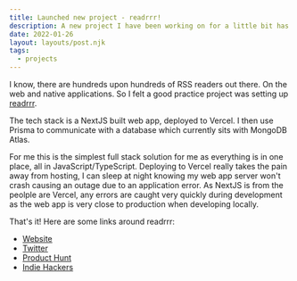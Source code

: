 ```yaml
---
title: Launched new project - readrrr!
description: A new project I have been working on for a little bit has launched. A simple web rss reader.
date: 2022-01-26
layout: layouts/post.njk
tags:
  - projects
---
```


I know, there are hundreds upon hundreds of RSS readers out there. On the web and native applications. So I felt a good practice project was setting up [readrrr](https://readrrr.co).

The tech stack is a NextJS built web app, deployed to Vercel. I then use Prisma to communicate with a database which currently sits with MongoDB Atlas.

For me this is the simplest full stack solution for me as everything is in one place, all in JavaScript/TypeScript. Deploying to Vercel really takes the pain away from hosting, I can sleep at night knowing my web app server won't crash causing an outage due to an application error. As NextJS is from the peolple are Vercel, any errors are caught very quickly during development as the web app is very close to production when developing locally.

That's it! Here are some links around readrrr:

- [Website](https://readrrr.co)
- [Twitter](https://twitter.com/_readrrr)
- [Product Hunt](https://www.producthunt.com/posts/readrrr)
- [Indie Hackers](https://www.indiehackers.com/product/readrrr)
